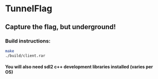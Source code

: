 # TunnelFlag
## Capture the flag, but underground!

### Build instructions:
```bash
make
./build/client.rar
```
#### You will also need sdl2 c++ development libraries installed (varies per OS)